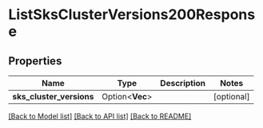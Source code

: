 # ListSksClusterVersions200Response

## Properties

Name | Type | Description | Notes
------------ | ------------- | ------------- | -------------
**sks_cluster_versions** | Option<**Vec<String>**> |  | [optional]

[[Back to Model list]](../README.md#documentation-for-models) [[Back to API list]](../README.md#documentation-for-api-endpoints) [[Back to README]](../README.md)


